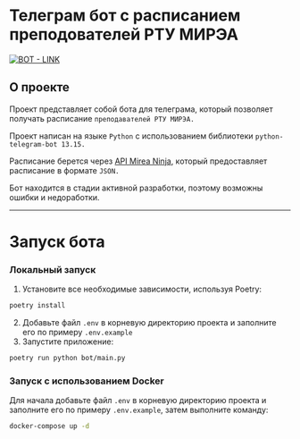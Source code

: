 # Телеграм бот с расписанием преподователей РТУ МИРЭА

[![BOT - LINK](https://img.shields.io/static/v1?label=BOT&message=LINK&color=229ed9&style=for-the-badge)](https://t.me/teacherschedulertu_bot)

## О проекте

Проект представляет собой бота для телеграма, который позволяет получать расписание `преподавателей РТУ МИРЭА.`

Проект написан на языке `Python` с использованием библиотеки `python-telegram-bot 13.15.`

Расписание берется через [API Mirea Ninja](https://github.com/mirea-ninja/rtu-mirea-schedule), который предоставляет
расписание в формате `JSON.`

Бот находится в стадии активной разработки, поэтому возможны ошибки и недоработки.
***

# Запуск бота

### Локальный запуск

1. Установите все необходимые зависимости, используя Poetry:

```bash
poetry install
```

2. Добавьте файл `.env` в корневую директорию проекта и заполните его по примеру `.env.example`
3. Запустите приложение:

```bash
poetry run python bot/main.py
```

### Запуск с использованием Docker

Для начала добавьте файл `.env` в корневую директорию проекта и заполните его по примеру `.env.example`, затем выполните
команду:

```bash
docker-compose up -d
```
